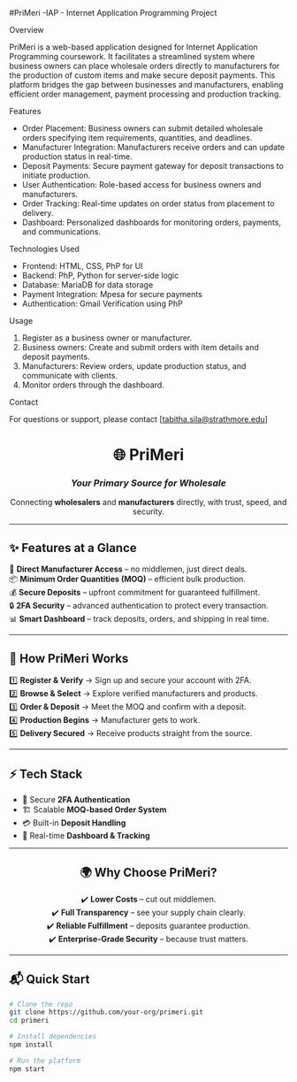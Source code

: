 #PriMeri
-IAP - Internet Application Programming Project

Overview

PriMeri is a web-based application designed for Internet Application Programming coursework. It facilitates a streamlined system where business owners can place wholesale orders directly to manufacturers for the production of custom items and make secure deposit payments. This platform bridges the gap between businesses and manufacturers, enabling efficient order management, payment processing and production tracking.

 Features

- Order Placement: Business owners can submit detailed wholesale orders specifying item requirements, quantities, and deadlines.
- Manufacturer Integration: Manufacturers receive orders and can update production status in real-time.
- Deposit Payments: Secure payment gateway for deposit transactions to initiate production.
- User Authentication: Role-based access for business owners and manufacturers.
- Order Tracking: Real-time updates on order status from placement to delivery.
- Dashboard: Personalized dashboards for monitoring orders, payments, and communications.

 Technologies Used

- Frontend: HTML, CSS, PhP for UI
- Backend: PhP, Python for server-side logic
- Database: MariaDB for data storage
- Payment Integration: Mpesa for secure payments
- Authentication: Gmail Verification using PhP


 Usage

1. Register as a business owner or manufacturer.
2. Business owners: Create and submit orders with item details and deposit payments.
3. Manufacturers: Review orders, update production status, and communicate with clients.
4. Monitor orders through the dashboard.

 
 Contact

For questions or support, please contact [tabitha.sila@strathmore.edu]
<div align="center">

# 🌐 PriMeri  
### *Your Primary Source for Wholesale*  

Connecting **wholesalers** and **manufacturers** directly, with trust, speed, and security.  

</div>  

---

## ✨ Features at a Glance  

🔗 **Direct Manufacturer Access** – no middlemen, just direct deals.  
📦 **Minimum Order Quantities (MOQ)** – efficient bulk production.  
💰 **Secure Deposits** – upfront commitment for guaranteed fulfillment.  
🔒 **2FA Security** – advanced authentication to protect every transaction.  
📊 **Smart Dashboard** – track deposits, orders, and shipping in real time.  

---

## 🚀 How PriMeri Works  

1️⃣ **Register & Verify** → Sign up and secure your account with 2FA.  
2️⃣ **Browse & Select** → Explore verified manufacturers and products.  
3️⃣ **Order & Deposit** → Meet the MOQ and confirm with a deposit.  
4️⃣ **Production Begins** → Manufacturer gets to work.  
5️⃣ **Delivery Secured** → Receive products straight from the source.  

---

## ⚡ Tech Stack  

- 🔐 Secure **2FA Authentication**  
- 🏗️ Scalable **MOQ-based Order System**  
- 💳 Built-in **Deposit Handling**  
- 📡 Real-time **Dashboard & Tracking**  

---

<div align="center">

## 🌍 Why Choose PriMeri?  

✔️ **Lower Costs** – cut out middlemen.  
✔️ **Full Transparency** – see your supply chain clearly.  
✔️ **Reliable Fulfillment** – deposits guarantee production.  
✔️ **Enterprise-Grade Security** – because trust matters.  

</div>  

---

## 📬 Quick Start  

```bash
# Clone the repo
git clone https://github.com/your-org/primeri.git
cd primeri

# Install dependencies
npm install

# Run the platform
npm start
